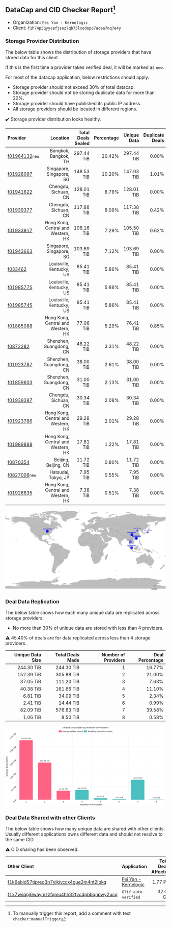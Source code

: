 ## DataCap and CID Checker Report[^1]
 - Organization: `Fei Yan - Kernelogic`
 - Client: `f1h74p5qyycefjsoz7qb75lxodopo7acea7nq7e4y`
### Storage Provider Distribution
The below table shows the distribution of storage providers that have stored data for this client.

If this is the first time a provider takes verified deal, it will be marked as `new`.

For most of the datacap application, below restrictions should apply.
 - Storage provider should not exceed 30% of total datacap.
 - Storage provider should not be storing duplicate data for more than 20%.
 - Storage provider should have published its public IP address.
 - All storage providers should be located in different regions.

✔️ Storage provider distribution looks healthy.

| Provider                                                    |                           Location | Total Deals Sealed | Percentage | Unique Data | Duplicate Deals |
| :---------------------------------------------------------- | ---------------------------------: | -----------------: | ---------: | ----------: | --------------: |
| [f01964132](https://filfox.info/en/address/f01964132)`new`  |               Bangkok, Bangkok, TH |         297.44 TiB |     20.42% |  297.44 TiB |           0.00% |
| [f01928097](https://filfox.info/en/address/f01928097)       |           Singapore, Singapore, SG |         148.53 TiB |     10.20% |  147.03 TiB |           1.01% |
| [f01941622](https://filfox.info/en/address/f01941622)       |               Chengdu, Sichuan, CN |         128.01 TiB |      8.79% |  128.01 TiB |           0.00% |
| [f01939377](https://filfox.info/en/address/f01939377)       |               Chengdu, Sichuan, CN |         117.88 TiB |      8.09% |  117.38 TiB |           0.42% |
| [f01933917](https://filfox.info/en/address/f01933917)       | Hong Kong, Central and Western, HK |         106.16 TiB |      7.29% |  105.50 TiB |           0.62% |
| [f01943663](https://filfox.info/en/address/f01943663)       |           Singapore, Singapore, SG |         103.69 TiB |      7.12% |  103.69 TiB |           0.00% |
| [f033462](https://filfox.info/en/address/f033462)           |           Louisville, Kentucky, US |          85.41 TiB |      5.86% |   85.41 TiB |           0.00% |
| [f01985775](https://filfox.info/en/address/f01985775)       |           Louisville, Kentucky, US |          85.41 TiB |      5.86% |   85.41 TiB |           0.00% |
| [f01985745](https://filfox.info/en/address/f01985745)       |           Louisville, Kentucky, US |          85.41 TiB |      5.86% |   85.41 TiB |           0.00% |
| [f01885088](https://filfox.info/en/address/f01885088)       | Hong Kong, Central and Western, HK |          77.06 TiB |      5.29% |   76.41 TiB |           0.85% |
| [f0872282](https://filfox.info/en/address/f0872282)         |            Shenzhen, Guangdong, CN |          48.22 TiB |      3.31% |   48.22 TiB |           0.00% |
| [f01923787](https://filfox.info/en/address/f01923787)       |            Shenzhen, Guangdong, CN |          38.00 TiB |      2.61% |   38.00 TiB |           0.00% |
| [f01859603](https://filfox.info/en/address/f01859603)       |            Shenzhen, Guangdong, CN |          31.00 TiB |      2.13% |   31.00 TiB |           0.00% |
| [f01939387](https://filfox.info/en/address/f01939387)       |               Chengdu, Sichuan, CN |          30.34 TiB |      2.08% |   30.34 TiB |           0.00% |
| [f01923786](https://filfox.info/en/address/f01923786)       | Hong Kong, Central and Western, HK |          29.28 TiB |      2.01% |   29.28 TiB |           0.00% |
| [f01989888](https://filfox.info/en/address/f01989888)       | Hong Kong, Central and Western, HK |          17.81 TiB |      1.22% |   17.81 TiB |           0.00% |
| [f0870354](https://filfox.info/en/address/f0870354)         |               Beijing, Beijing, CN |          11.72 TiB |      0.80% |   11.72 TiB |           0.00% |
| [f0827006](https://filfox.info/en/address/f0827006)`new`    |                Hatsudai, Tokyo, JP |           7.95 TiB |      0.55% |    7.95 TiB |           0.00% |
| [f01926635](https://filfox.info/en/address/f01926635)       | Hong Kong, Central and Western, HK |           7.38 TiB |      0.51% |    7.38 TiB |           0.00% |

![Provider Distribution](https://raw.githubusercontent.com/data-preservation-programs/filplus-checker-assets/main/filecoin-project/filecoin-plus-large-datasets/issues/983/1671573960183.png)
### Deal Data Replication
The below table shows how each many unique data are replicated across storage providers.
- No more than 30% of unique data are stored with less than 4 providers.

⚠️ 45.40% of deals are for data replicated across less than 4 storage providers.

| Unique Data Size | Total Deals Made | Number of Providers | Deal Percentage |
| ---------------: | ---------------: | ------------------: | --------------: |
|       244.30 TiB |       244.30 TiB |                   1 |          16.77% |
|       152.39 TiB |       305.88 TiB |                   2 |          21.00% |
|        37.05 TiB |       111.20 TiB |                   3 |           7.63% |
|        40.38 TiB |       161.66 TiB |                   4 |          11.10% |
|         6.81 TiB |        34.09 TiB |                   5 |           2.34% |
|         2.41 TiB |        14.44 TiB |                   6 |           0.99% |
|        82.09 TiB |       576.63 TiB |                   7 |          39.58% |
|         1.06 TiB |         8.50 TiB |                   8 |           0.58% |

![Replication Distribution](https://raw.githubusercontent.com/data-preservation-programs/filplus-checker-assets/main/filecoin-project/filecoin-plus-large-datasets/issues/983/1671573961138.png)
### Deal Data Shared with other Clients
The below table shows how many unique data are shared with other clients.
Usually different applications owns different data and should not resolve to the same CID.

⚠️ CID sharing has been observed.

| Other Client                                                                                                          | Application                                                                                          | Total Deals Affected | Unique CIDs |          Verifier |
| :-------------------------------------------------------------------------------------------------------------------- | :--------------------------------------------------------------------------------------------------- | -------------------: | ----------: | ----------------: |
| [f1k6ebid57tjpreo3n7yjkivccx4gue2m4nt2lbkq](https://filfox.info/en/address/f1k6ebid57tjpreo3n7yjkivccx4gue2m4nt2lbkq) | [Fei Yan \- Kernelogic](https://github.com/filecoin-project/filecoin-plus-large-datasets/issues/982) |             1.77 PiB |      17,304 |   LDN v3 multisig |
| [f1x7wsqpj6waymzzfqmu4hh32tyc4pbbqnpwy2ucq](https://filfox.info/en/address/f1x7wsqpj6waymzzfqmu4hh32tyc4pbbqnpwy2ucq) | `Glif auto verified`                                                                                 |            32.00 GiB |           1 | Jonathan Schwartz |

[^1]: To manually trigger this report, add a comment with text `checker:manualTrigger`
